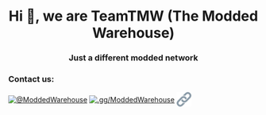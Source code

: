 <h1 align="center">Hi 👋, we are TeamTMW (The Modded Warehouse)</h1>
<h3 align="center">Just a different modded network</h3>

<h3 align="left">Contact us:</h3>
<p align="left">
<a href="https://twitter.com/moddedwarehouse" target="blank"><img align="center" src="https://raw.githubusercontent.com/rahuldkjain/github-profile-readme-generator/master/src/images/icons/Social/twitter.svg" alt="@ModdedWarehouse" height="30" width="40" /></a>
<a href="https://discord.gg/moddedwarehouse" target="blank"><img align="center" src="https://raw.githubusercontent.com/rahuldkjain/github-profile-readme-generator/master/src/images/icons/Social/discord.svg" alt=".gg/ModdedWarehouse" height="30" width="40" /></a>
  <a href="https://tmw.gg" target="blank"><img align="center" src="https://raw.githubusercontent.com/TeamTMW/.github/main/images/1f517.png" alt="tmw.gg" height="30" width="30" /></a>
</p>
